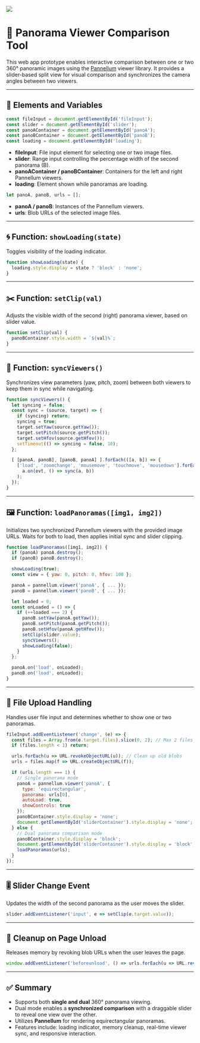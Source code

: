 [![](https://img.shields.io/static/v1?label=View%20Demo%20Site&message=link&labelColor=2f363d&color=blue&style=flat&logo=github&logoColor=959da5)](https://nickmccarty.me/360-pano-viewer)

# 📜 Panorama Viewer Comparison Tool

This web app prototype enables interactive comparison between one or two 360° panoramic images using the [Pannellum](https://pannellum.org) viewer library. It provides a slider-based split view for visual comparison and synchronizes the camera angles between two viewers.

---

## 🔧 Elements and Variables

```js
const fileInput = document.getElementById('fileInput');
const slider = document.getElementById('slider');
const panoAContainer = document.getElementById('panoA');
const panoBContainer = document.getElementById('panoB');
const loading = document.getElementById('loading');
```

- **fileInput**: File input element for selecting one or two image files.
- **slider**: Range input controlling the percentage width of the second panorama (B).
- **panoAContainer / panoBContainer**: Containers for the left and right Pannellum viewers.
- **loading**: Element shown while panoramas are loading.

```js
let panoA, panoB, urls = [];
```

- **panoA / panoB**: Instances of the Pannellum viewers.
- **urls**: Blob URLs of the selected image files.

---

## 🌀 Function: `showLoading(state)`

Toggles visibility of the loading indicator.

```js
function showLoading(state) {
  loading.style.display = state ? 'block' : 'none';
}
```

---

## ✂️ Function: `setClip(val)`

Adjusts the visible width of the second (right) panorama viewer, based on slider value.

```js
function setClip(val) {
  panoBContainer.style.width = `${val}%`;
}
```

---

## 🔄 Function: `syncViewers()`

Synchronizes view parameters (yaw, pitch, zoom) between both viewers to keep them in sync while navigating.

```js
function syncViewers() {
  let syncing = false;
  const sync = (source, target) => {
    if (syncing) return;
    syncing = true;
    target.setYaw(source.getYaw());
    target.setPitch(source.getPitch());
    target.setHfov(source.getHfov());
    setTimeout(() => syncing = false, 10);
  };

  [ [panoA, panoB], [panoB, panoA] ].forEach(([a, b]) => {
    ['load', 'zoomchange', 'mousemove', 'touchmove', 'mousedown'].forEach(evt =>
      a.on(evt, () => sync(a, b))
    );
  });
}
```

---

## 🖼️ Function: `loadPanoramas([img1, img2])`

Initializes two synchronized Pannellum viewers with the provided image URLs. Waits for both to load, then applies initial sync and slider clipping.

```js
function loadPanoramas([img1, img2]) {
  if (panoA) panoA.destroy();
  if (panoB) panoB.destroy();

  showLoading(true);
  const view = { yaw: 0, pitch: 0, hfov: 100 };

  panoA = pannellum.viewer('panoA', { ... });
  panoB = pannellum.viewer('panoB', { ... });

  let loaded = 0;
  const onLoaded = () => {
    if (++loaded === 2) {
      panoB.setYaw(panoA.getYaw());
      panoB.setPitch(panoA.getPitch());
      panoB.setHfov(panoA.getHfov());
      setClip(slider.value);
      syncViewers();
      showLoading(false);
    }
  };

  panoA.on('load', onLoaded);
  panoB.on('load', onLoaded);
}
```

---

## 📂 File Upload Handling

Handles user file input and determines whether to show one or two panoramas.

```js
fileInput.addEventListener('change', (e) => {
  const files = Array.from(e.target.files).slice(0, 2); // Max 2 files
  if (files.length < 1) return;

  urls.forEach(u => URL.revokeObjectURL(u)); // Clean up old blobs
  urls = files.map(f => URL.createObjectURL(f));

  if (urls.length === 1) {
    // Single panorama mode
    panoA = pannellum.viewer('panoA', {
      type: 'equirectangular',
      panorama: urls[0],
      autoLoad: true,
      showControls: true
    });
    panoBContainer.style.display = 'none';
    document.getElementById('sliderContainer').style.display = 'none';
  } else {
    // Dual panorama comparison mode
    panoBContainer.style.display = 'block';
    document.getElementById('sliderContainer').style.display = 'block';
    loadPanoramas(urls);
  }
});
```

---

## 🎚️ Slider Change Event

Updates the width of the second panorama as the user moves the slider.

```js
slider.addEventListener('input', e => setClip(e.target.value));
```

---

## 🧹 Cleanup on Page Unload

Releases memory by revoking blob URLs when the user leaves the page.

```js
window.addEventListener('beforeunload', () => urls.forEach(u => URL.revokeObjectURL(u)));
```

---

## ✅ Summary

- Supports both **single and dual** 360° panorama viewing.
- Dual mode enables a **synchronized comparison** with a draggable slider to reveal one view over the other.
- Utilizes **Pannellum** for rendering equirectangular panoramas.
- Features include: loading indicator, memory cleanup, real-time viewer sync, and responsive interaction.
